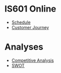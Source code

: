 # IS601 Online
* [Schedule](Schedule.md)
* [Customer Journey](CustomerJourney.md)

# Analyses
* [Competitive Analysis](./Analyses/CompetitiveAnalysis.md)
* [SWOT](./Analyses/SWOT.md)
